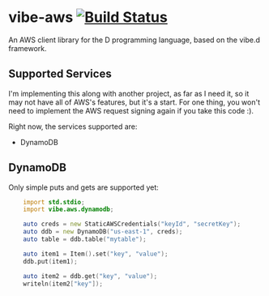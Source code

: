 vibe-aws [![Build Status](https://travis-ci.org/vibe-aws/vibe-aws.svg?branch=master)](https://travis-ci.org/vibe-aws/vibe-aws)
========

An AWS client library for the D programming language, based on the vibe.d
framework.

Supported Services
------------------

I'm implementing this along with another project, as far as I need it, so it
may not have all of AWS's features, but it's a start. For one thing, you won't
need to implement the AWS request signing again if you take this code :).

Right now, the services supported are:

* DynamoDB

DynamoDB
--------

Only simple puts and gets are supported yet:

```d
    import std.stdio;
    import vibe.aws.dynamodb;

    auto creds = new StaticAWSCredentials("keyId", "secretKey");
    auto ddb = new DynamoDB("us-east-1", creds);
    auto table = ddb.table("mytable");

    auto item1 = Item().set("key", "value");
    ddb.put(item1);

    auto item2 = ddb.get("key", "value");
    writeln(item2["key"]);
```
